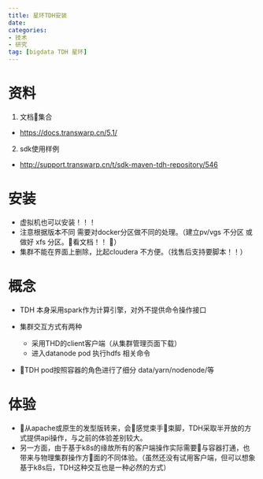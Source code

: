 ```yaml
---
title: 星环TDH安装
date: 
categories: 
- 技术
- 研究
tag: [bigdata TDH 星环]
---
```

# 资料
 
1. 文档集合
- https://docs.transwarp.cn/5.1/
2. sdk使用样例
- http://support.transwarp.cn/t/sdk-maven-tdh-repository/546

# 安装

- 虚拟机也可以安装！！！
- 注意根据版本不同 需要对docker分区做不同的处理。（建立pv/vgs 不分区 或 做好 xfs 分区。看文档！！ ）
- 集群不能在界面上删除，比起cloudera 不方便。（找售后支持要脚本！！）

# 概念
- TDH 本身采用spark作为计算引擎，对外不提供命令操作接口
- 集群交互方式有两种
    - 采用THD的client客户端（从集群管理页面下载）
    - 进入datanode pod 执行hdfs 相关命令

- TDH pod按照容器的角色进行了细分 data/yarn/nodenode/等


# 体验
- 从apache或原生的发型版转来，会感觉束手束脚，TDH采取半开放的方式提供api操作，与之前的体验差别较大。
- 另一方面，由于基于k8s的缘故所有的客户端操作实际需要与容器打通，也带来与物理集群操作方面的不同体验。（虽然还没有试用客户端，但可以想象基于k8s后，TDH这种交互也是一种必然的方式）